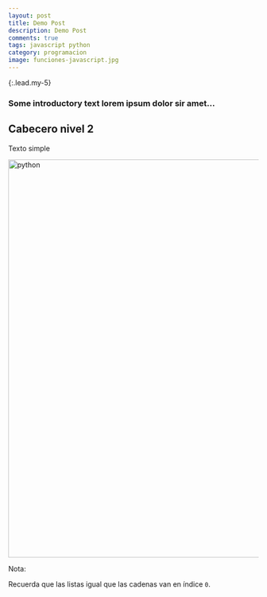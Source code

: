 ```yaml
---
layout: post
title: Demo Post
description: Demo Post
comments: true
tags: javascript python
category: programacion
image: funciones-javascript.jpg
---
```


{:.lead.my-5}
### Some introductory text lorem ipsum  dolor sir amet...

## Cabecero nivel 2

Texto simple 

<img src="{{ site.baseurl }}/assets/images/blog/python-term.png" width="800" class="img-fluid text-center m-xl-auto" alt="python">

<div class="alert alert-info" role="alert">
<p><i class="fas fa-sticky-note"></i> Nota:</p>
 <p>Recuerda que las listas igual que las cadenas van en índice <code>0</code>.</p>
</div>
